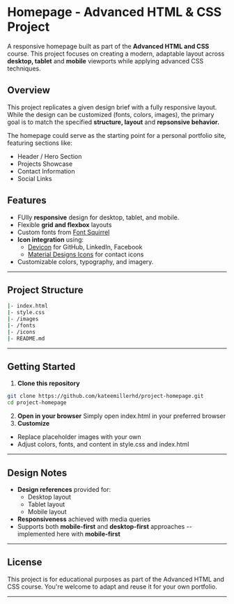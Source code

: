 # Homepage - Advanced HTML & CSS Project

A responsive homepage built as part of the **Advanced HTML and CSS** course. 
This project focuses on creating a modern, adaptable layout across **desktop, tablet** and **mobile**
viewports while applying advanced CSS techniques.


## Overview

This project replicates a given design brief with a fully responsive layout. While the design can be customized (fonts, colors, images), the primary goal is to match the specified 
**structure, layout** and **repsonsive behavior.**

The homepage could serve as the starting point for a personal portfolio site,
featuring sections like:

- Header / Hero Section
- Projects Showcase
- Contact Information
- Social Links

## Features

- FUlly **responsive** design for desktop, tablet, and mobile.
- Flexible **grid and flexbox** layouts
- Custom fonts from [Font Squirrel](https://www.fontsquirrel.com/)
- **Icon integration** using:
    - [Devicon](https://devicon.dev) for GitHub, LinkedIn, Facebook
    - [Material Designs Icons](https://materialdesignicons.com) for contact icons
- Customizable colors, typography, and imagery.

---

## Project Structure

```bash
|- index.html
|- style.css
|- /images
|- /fonts
|- /icons
|- README.md
```
---

## Getting Started
1. **Clone this repository**
  ```bash
  git clone https://github.com/kateemillerhd/project-homepage.git
  cd project-homepage
  ```
2. **Open in your browser**
  Simply open index.html in your preferred browser
3. **Customize**
  - Replace placeholder images with your own
  - Adjust colors, fonts, and content in style.css and index.html

  ---

## Design Notes

  - **Design references** provided for:
    - Desktop layout
    - Tablet layout
    - Mobile layout
  - **Responsiveness** achieved with media queries
  - Supports both **mobile-first** and **desktop-first** approaches -- implemented here with
    **mobile-first**

---

## License

This project is for educational purposes as part of the Advanced HTML and CSS course.
You're welcome to adapt and reuse it for your own portfolio.

---
